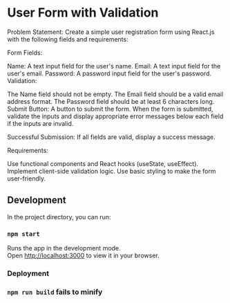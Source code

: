 # User Form with Validation

Problem Statement:
Create a simple user registration form using React.js with the following fields and requirements:

Form Fields:

Name: A text input field for the user's name.
Email: A text input field for the user's email.
Password: A password input field for the user's password.
Validation:

The Name field should not be empty.
The Email field should be a valid email address format.
The Password field should be at least 6 characters long.
Submit Button: A button to submit the form. When the form is submitted, validate the inputs and display appropriate error messages below each field if the inputs are invalid.

Successful Submission: If all fields are valid, display a success message.

Requirements:

Use functional components and React hooks (useState, useEffect).
Implement client-side validation logic.
Use basic styling to make the form user-friendly.


## Development

In the project directory, you can run:

### `npm start`

Runs the app in the development mode.\
Open [http://localhost:3000](http://localhost:3000) to view it in your browser.


### Deployment

### `npm run build` fails to minify